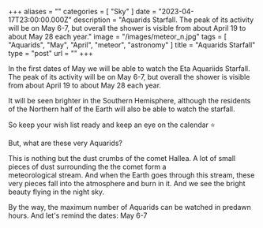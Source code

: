 +++
aliases = ""
categories = [ "Sky" ]
date = "2023-04-17T23:00:00.000Z"
description = "Aquarids Starfall. The peak of its activity will be on May 6-7, but overall the shower is visible from about April 19 to about May 28 each year."
image = "/images/meteor_n.jpg"
tags = [ "Aquarids", "May", "April", "meteor", "astronomy" ]
title = "Aquarids Starfall"
type = "post"
url = ""
+++


In the first dates of May we will be able to watch the Eta Aquariids Starfall. The peak of its activity will be on May 6-7, but overall the shower is visible from about April 19 to about May 28 each year.

It will be seen brighter in the Southern Hemisphere, although the residents of the Northern half of the Earth will also be able to watch the starfall.

So keep your wish list ready and keep an eye on the calendar ⭐️

But, what are these very Aquarids?

This is nothing but the dust crumbs of the comet Hallea. A lot of small pieces of dust surrounding the the comet form a\
meteorological stream. And when the Earth goes through this stream, these very pieces fall into the atmosphere and burn in it. And we see the bright beauty flying in the night sky.

By the way, the maximum number of Aquarids can be watched in predawn hours. And let's remind the dates: May 6-7
